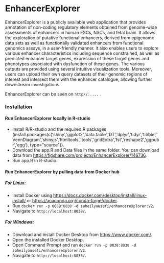 # EnhancerExplorer
EnhancerExplorer is a publicly available web application that provides annotation of non-coding regulatory elements obtained from genome-wide assessments of enhancers in human ESCs, NSCs, and fetal brain. 
It allows the exploration of putative functional enhancers, derived from epigenome data sets as well as functionally validated enhancers from functional genomics assays, in a user-friendly manner. It also enables users to explore various enhancer characteristics including sequence constrained, as well as predicted enhancer target genes, expression of these target genes and phenotypes associated with dysfunction of these genes. The various outputs are provided using several intuitive visualization tools. Moreover, users can upload their own query datasets of their genomic regions of interest and intersect them with the enhancer catalogue, allowing further downstream investigations.

EnhancerExplorer can be seen on `http//:....` .

### Installation

#### Run EnhancerExplorer locally in R-studio
- Install R/R-studio and the required R packages (install.packages(c('shiny','ggplot2','data.table','DT','dplyr','tidyr','tibble','VennDiagram','shinyjs','htmltools','tools','gridExtra','fst','reshape2','ggpubr','egg'), type="source")).
- Download the app.R and Data files in the same folder. You can download data from https://figshare.com/projects/EnhancerExplorer/146736.
- Run app.R in R-studio.

#### Run EnhancerExplorer by pulling data from Docker hub
##### For Linux:
- Install Docker using https://docs.docker.com/desktop/install/linux-install/ or https://anaconda.org/conda-forge/docker.
- Run `docker run -p 8038:8038 -d soheilyousefi/enhancerexplorer:V2`.
- Navigate to `http://localhost:8038/`.
##### For Windows:
- Download and install Docker Desktop from https://www.docker.com/.
- Open the installed Docker Desktop.
- Open Command Prompt and run `docker run -p 8038:8038 -d soheilyousefi/enhancerexplorer:V2`.
- Navigate to `http://localhost:8038/`.
